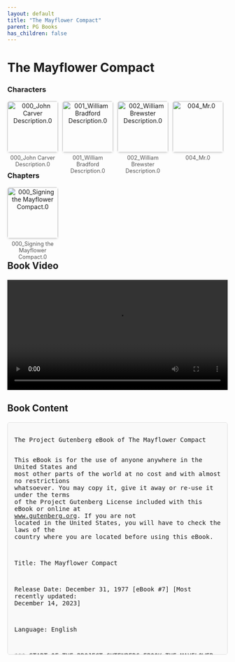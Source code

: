 ```yaml
---
layout: default
title: "The Mayflower Compact"
parent: PG Books
has_children: false
---
```



<style>
.image-gallery {
  display: flex;
  flex-wrap: wrap;
  justify-content: space-between;
  margin-bottom: 20px;
}

.image-row {
  display: flex;
  justify-content: flex-start;
  width: 100%;
  margin-bottom: 20px;
}

.image-item {
  width: 23%;
  margin-right: 2%;
  text-align: center;
}

.image-item:last-child {
  margin-right: 0;
}

.image-item img {
  width: 100%;
  height: auto;
  object-fit: cover;
  border-radius: 5px;
  box-shadow: 0 2px 4px rgba(0,0,0,0.1);
}

.image-item p {
  margin-top: 5px;
  font-size: 0.9em;
  color: #555;
}

.video-container {
  margin: 20px 0;
}

.book-content {
  max-height: 500px;
  overflow-y: auto;
  padding: 15px;
  border: 1px solid #ddd;
  border-radius: 5px;
  background-color: #f9f9f9;
  font-family: monospace;
  white-space: pre-wrap;
  margin-top: 20px;
}
</style>


# The Mayflower Compact

<h3>Characters</h3>
<div class="image-gallery">
<div class="image-row">
  <div class="image-item">
    <img src="../results/The Mayflower Compact/characters/000_John Carver Description.0.png" alt="000_John Carver Description.0">
    <p>000_John Carver Description.0</p>
  </div>
  <div class="image-item">
    <img src="../results/The Mayflower Compact/characters/001_William Bradford Description.0.png" alt="001_William Bradford Description.0">
    <p>001_William Bradford Description.0</p>
  </div>
  <div class="image-item">
    <img src="../results/The Mayflower Compact/characters/002_William Brewster Description.0.png" alt="002_William Brewster Description.0">
    <p>002_William Brewster Description.0</p>
  </div>
  <div class="image-item">
    <img src="../results/The Mayflower Compact/characters/004_Mr.0.png" alt="004_Mr.0">
    <p>004_Mr.0</p>
  </div>
</div>
</div>

<h3>Chapters</h3>
<div class="image-gallery">
<div class="image-row">
  <div class="image-item">
    <img src="../results/The Mayflower Compact/chapters/000_Signing the Mayflower Compact.0.png" alt="000_Signing the Mayflower Compact.0">
    <p>000_Signing the Mayflower Compact.0</p>
  </div>
</div>
</div>

<h2>Book Video</h2>
<div class="video-container">
  <video controls width="100%">
    <source src="../videos/The Mayflower Compact.mp4" type="video/mp4">
    Your browser does not support the video tag.
  </video>
</div>


## Book Content

<div class="book-content">
﻿The Project Gutenberg eBook of The Mayflower Compact

This eBook is for the use of anyone anywhere in the United States and
most other parts of the world at no cost and with almost no restrictions
whatsoever. You may copy it, give it away or re-use it under the terms
of the Project Gutenberg License included with this eBook or online at
www.gutenberg.org. If you are not located in the United States, you
will have to check the laws of the country where you are located before
using this eBook.

Title: The Mayflower Compact

Release Date: December 31, 1977 [eBook #7]
[Most recently updated: December 14, 2023]

Language: English


*** START OF THE PROJECT GUTENBERG EBOOK THE MAYFLOWER COMPACT ***




The Mayflower Compact

November 11, 1620  [This was November 21, old style calendar]

In the name of God, Amen.  We, whose names are underwritten, the Loyal
Subjects of our dread Sovereigne Lord, King James, by the Grace of God,
of Great Britaine, France, and Ireland, King, Defender of the Faith,
&c.

Having undertaken for the Glory of God, and Advancement of the
Christian Faith, and the Honour of our King and Country, a Voyage to
plant the first colony in the Northerne Parts of Virginia; doe, by
these Presents, solemnly and mutually in the Presence of God and one of
another, covenant and combine ourselves together into a civill Body
Politick, for our better Ordering and Preservation, and Furtherance of
the Ends aforesaid; And by Virtue hereof to enact, constitute, and
frame, such just and equall Laws, Ordinances, Acts, Constitutions, and
Offices, from time to time, as shall be thought most meete and
convenient for the Generall Good of the Colonie; unto which we promise
all due Submission and Obedience.

In Witness whereof we have hereunto subscribed our names at Cape Cod
the eleventh of November, in the Raigne of our Sovereigne Lord, King
James of England, France, and Ireland, the eighteenth, and of Scotland,
the fiftie-fourth, Anno. Domini, 1620.

Mr. John Carver           Mr. Stephen Hopkins
Mr. William Bradford      Digery Priest
Mr. Edward Winslow        Thomas Williams
Mr. William Brewster      Gilbert Winslow
Isaac Allerton            Edmund Margesson
Miles Standish            Peter Brown
John Alden                Richard Bitteridge
John Turner               George Soule
Francis Eaton             Edward Tilly
James Chilton             John Tilly
John Craxton              Francis Cooke
John Billington           Thomas Rogers
Joses Fletcher            Thomas Tinker
John Goodman              John Ridgate
Mr. Samuel Fuller         Edward Fuller
Mr. Christopher Martin    Richard Clark
Mr. William Mullins       Richard Gardiner
Mr. William White         Mr. John Allerton
Mr. Richard Warren        Thomas English
John Howland              Edward Doten
Edward Liester




*** END OF THE PROJECT GUTENBERG EBOOK THE MAYFLOWER COMPACT ***

Updated editions will replace the previous one--the old editions will
be renamed.

Creating the works from print editions not protected by U.S. copyright
law means that no one owns a United States copyright in these works,
so the Foundation (and you!) can copy and distribute it in the
United States without permission and without paying copyright
royalties. Special rules, set forth in the General Terms of Use part
of this license, apply to copying and distributing Project
Gutenberg™ electronic works to protect the PROJECT GUTENBERG™
concept and trademark. Project Gutenberg is a registered trademark,
and may not be used if you charge for an eBook, except by following
the terms of the trademark license, including paying royalties for use
of the Project Gutenberg trademark. If you do not charge anything for
copies of this eBook, complying with the trademark license is very
easy. You may use this eBook for nearly any purpose such as creation
of derivative works, reports, performances and research. Project
Gutenberg eBooks may be modified and printed and given away--you may
do practically ANYTHING in the United States with eBooks not protected
by U.S. copyright law. Redistribution is subject to the trademark
license, especially commercial redistribution.

START: FULL LICENSE

THE FULL PROJECT GUTENBERG LICENSE
PLEASE READ THIS BEFORE YOU DISTRIBUTE OR USE THIS WORK

To protect the Project Gutenberg™ mission of promoting the free
distribution of electronic works, by using or distributing this work
(or any other work associated in any way with the phrase “Project
Gutenberg”), you agree to comply with all the terms of the Full
Project Gutenberg™ License available with this file or online at
www.gutenberg.org/license.

Section 1. General Terms of Use and Redistributing Project
Gutenberg™ electronic works

1.A. By reading or using any part of this Project Gutenberg™
electronic work, you indicate that you have read, understand, agree to
and accept all the terms of this license and intellectual property
(trademark/copyright) agreement. If you do not agree to abide by all
the terms of this agreement, you must cease using and return or
destroy all copies of Project Gutenberg™ electronic works in your
possession. If you paid a fee for obtaining a copy of or access to a
Project Gutenberg™ electronic work and you do not agree to be bound
by the terms of this agreement, you may obtain a refund from the
person or entity to whom you paid the fee as set forth in paragraph
1.E.8.

1.B. “Project Gutenberg” is a registered trademark. It may only be
used on or associated in any way with an electronic work by people who
agree to be bound by the terms of this agreement. There are a few
things that you can do with most Project Gutenberg™ electronic works
even without complying with the full terms of this agreement. See
paragraph 1.C below. There are a lot of things you can do with Project
Gutenberg™ electronic works if you follow the terms of this
agreement and help preserve free future access to Project Gutenberg™
electronic works. See paragraph 1.E below.

1.C. The Project Gutenberg Literary Archive Foundation (“the
Foundation” or PGLAF), owns a compilation copyright in the collection
of Project Gutenberg™ electronic works. Nearly all the individual
works in the collection are in the public domain in the United
States. If an individual work is unprotected by copyright law in the
United States and you are located in the United States, we do not
claim a right to prevent you from copying, distributing, performing,
displaying or creating derivative works based on the work as long as
all references to Project Gutenberg are removed. Of course, we hope
that you will support the Project Gutenberg™ mission of promoting
free access to electronic works by freely sharing Project Gutenberg™
works in compliance with the terms of this agreement for keeping the
Project Gutenberg™ name associated with the work. You can easily
comply with the terms of this agreement by keeping this work in the
same format with its attached full Project Gutenberg™ License when
you share it without charge with others.

1.D. The copyright laws of the place where you are located also govern
what you can do with this work. Copyright laws in most countries are
in a constant state of change. If you are outside the United States,
check the laws of your country in addition to the terms of this
agreement before downloading, copying, displaying, performing,
distributing or creating derivative works based on this work or any
other Project Gutenberg™ work. The Foundation makes no
representations concerning the copyright status of any work in any
country other than the United States.

1.E. Unless you have removed all references to Project Gutenberg:

1.E.1. The following sentence, with active links to, or other
immediate access to, the full Project Gutenberg™ License must appear
prominently whenever any copy of a Project Gutenberg™ work (any work
on which the phrase “Project Gutenberg” appears, or with which the
phrase “Project Gutenberg” is associated) is accessed, displayed,
performed, viewed, copied or distributed:

  This eBook is for the use of anyone anywhere in the United States and
  most other parts of the world at no cost and with almost no
  restrictions whatsoever. You may copy it, give it away or re-use it
  under the terms of the Project Gutenberg License included with this
  eBook or online at www.gutenberg.org. If you are not located in the
  United States, you will have to check the laws of the country where
  you are located before using this eBook.

1.E.2. If an individual Project Gutenberg™ electronic work is
derived from texts not protected by U.S. copyright law (does not
contain a notice indicating that it is posted with permission of the
copyright holder), the work can be copied and distributed to anyone in
the United States without paying any fees or charges. If you are
redistributing or providing access to a work with the phrase “Project
Gutenberg” associated with or appearing on the work, you must comply
either with the requirements of paragraphs 1.E.1 through 1.E.7 or
obtain permission for the use of the work and the Project Gutenberg™
trademark as set forth in paragraphs 1.E.8 or 1.E.9.

1.E.3. If an individual Project Gutenberg™ electronic work is posted
with the permission of the copyright holder, your use and distribution
must comply with both paragraphs 1.E.1 through 1.E.7 and any
additional terms imposed by the copyright holder. Additional terms
will be linked to the Project Gutenberg™ License for all works
posted with the permission of the copyright holder found at the
beginning of this work.

1.E.4. Do not unlink or detach or remove the full Project Gutenberg™
License terms from this work, or any files containing a part of this
work or any other work associated with Project Gutenberg™.

1.E.5. Do not copy, display, perform, distribute or redistribute this
electronic work, or any part of this electronic work, without
prominently displaying the sentence set forth in paragraph 1.E.1 with
active links or immediate access to the fu...

[Content truncated for display]
</div>
